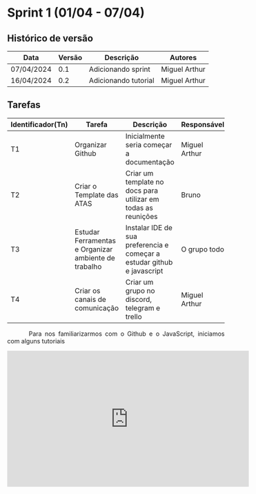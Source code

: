 # Sprint 1 (01/04 - 07/04)

## Histórico de versão

|Data|Versão|Descrição|Autores|
|--|--|--|--|
|07/04/2024|0.1|Adicionando sprint|Miguel Arthur|
|16/04/2024|0.2|Adicionando tutorial|Miguel Arthur|

## Tarefas

|Identificador(Tn)|Tarefa|Descrição|Responsável|
|-|-|-|-|
|T1|Organizar Github|Inicialmente seria começar a documentação|Miguel Arthur|
|T2|Criar o Template das ATAS|Criar um template no docs para utilizar em todas as reunições|Bruno|
|T3|Estudar Ferramentas e Organizar ambiente de trabalho|Instalar IDE de sua preferencia e começar a estudar github e javascript |O grupo todo|
|T4|Criar os canais de comunicação|Criar um grupo no discord, telegram e trello |Miguel Arthur|

<p style="text-indent: 50px;text-align: justify;"> Para nos familiarizarmos com o Github e o JavaScript, iniciamos com alguns tutoriais </p>

<div align="center">
<iframe width="560" height="315" src="https://youtu.be/394mc6PV8t8?si=v_gqKKmIvijeleTt" title="YouTube video player" frameborder="0" allow="accelerometer; autoplay; clipboard-write; encrypted-media; gyroscope; picture-in-picture; web-share" referrerpolicy="strict-origin-when-cross-origin" allowfullscreen></iframe>
</div>